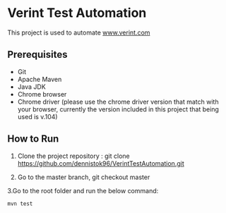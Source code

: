 # Verint Test Automation

This project is used to automate www.verint.com

## Prerequisites
- Git
- Apache Maven
- Java JDK
- Chrome browser
- Chrome driver (please use the chrome driver version that match with your browser, currently the version included in this project that being used is v.104)

## How to Run
1. Clone the project repository : git clone https://github.com/dennistok96/VerintTestAutomation.git

2. Go to the master branch, git checkout master  

3.Go to the root folder and run the below command:
```
mvn test
```
